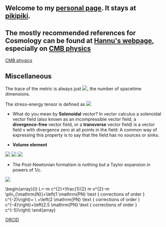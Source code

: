 ## Welcome to my [personal page](https://jianyao.xyz/). It stays at [pikipiki](https://github.com/yaojian95/yaojian95.github.io).
## The mostly recommended references for Cosmology can be found at [Hannu's webpage](http://www.courses.physics.helsinki.fi/teor/cosmology/), especially on [CMB physics](http://www.courses.physics.helsinki.fi/teor/cosmology/Cosm9.pdf)

[CMB physics](CMB_physics.html)

## Miscellaneous
The trace of the metric is always just <img src="https://render.githubusercontent.com/render/math?math=\delta_\mu^{\mu}%20=%20d">, the number of spacetime dimensions.

The stress-energy tensor is defined as <img src="https://render.githubusercontent.com/render/math?math=T^{\mu%20\nu}%20\equiv%20\frac{2}{\sqrt{-g}}%20\frac{\delta%20S_{\mathrm{pp}}}{\delta%20g_{\mu%20\nu}}">

- What do you mean by **Solenoidal** vector?
In vector calculus a solenoidal vector field (also known as an incompressible vector field, a **divergence-free** vector field, or a **transverse** vector field) is a vector field v with divergence zero at all points in the field: A common way of expressing this property is to say that the field has no sources or sinks.

- **Volume element** 
<img src="https://render.githubusercontent.com/render/math?math=g=det(g_{\mu\nu})\rightarrow%20det\left(g_{\tau\lambda}\frac{\partial%20x^{\tau}}{\partial%20x%27^{\mu}}\frac{\partial%20x^{\lambda}}{\partial%20x%27^{\nu}}\right)=g\,\cdot\,(|J|^{-1})^2=g%27">
<img src="https://render.githubusercontent.com/render/math?math=d^4x\rightarrow%20det\left(\frac{\partial%20x%27}{\partial%20x}\right)d^4x=|J|\,d^4x=d^4x%27">
<img src="https://render.githubusercontent.com/render/math?math=d^4x\sqrt{-g}\quad\rightarrow\quad%20d^4x\sqrt{-g}|J|\cdot|J|^{-1}=d^4x\sqrt{-g}">

- The Post-Newtonian formalism is nothing but a Taylor expansion in powers of 1/c.
<img src="https://render.githubusercontent.com/render/math?math=\begin{array}{l}%20L=-m%20c^{2}\left[1+\frac{\phi_{\mathrm{N}}}{c^{2}}-\frac{\phi_{\mathrm{N}}^{2}}{2%20c^{4}}+\frac{\phi_{1%20\mathrm{PN}}}{c^{4}}-\frac{v_{i}%20\omega_{1%20\mathrm{PN}}^{i}}{c^{4}}+\right.%20\left.-\frac{1}{2}%20\frac{v^{2}}{c^{2}}+\frac{\phi_{\mathrm{N}}}{c^{2}}%20\frac{v^{2}}{c^{2}}+\mathcal{O}\left(\frac{1}{c^{6}}\right)+\mathcal{O}\left(\frac{1}{c^{7}}\right)\right]%20m%20\end{array}">

\begin{array}{l}
L=-m c^{2}+\frac{1}{2} m v^{2}-m \phi_{\mathrm{N}}+\left(1 \mathrm{PN} \text { corrections of order } c^{-2}\right)+ \\
+\left(2 \mathrm{PN} \text { corrections of order } c^{-4}\right)+\left(2.5 \mathrm{PN} \text { corrections of order } c^{-5}\right)
\end{array}

[ORCID](https://orcid.org/0000-0003-0813-9480)
